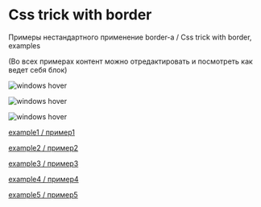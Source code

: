 # Css trick with border

Примеры нестандартного применение border-а / Css trick with border, examples

(Во всех примерах контент можно отредактировать и посмотреть как ведет себя блок)

![windows hover](http://petepearl.ru/features/css-trick-borders/examples/images/example-1.jpg "windows hover")

![windows hover](http://petepearl.ru/features/css-trick-borders/examples/images/example-2.jpg "windows hover")

![windows hover](http://petepearl.ru/features/css-trick-borders/examples/images/example-3.jpg "windows hover")

[example1 / пример1](http://petepearl.ru/features/css-trick-borders/examples/example-1.html)

[example2 / пример2](http://petepearl.ru/features/css-trick-borders/examples/example-2.html)

[example3 / пример3](http://petepearl.ru/features/css-trick-borders/examples/example-3.html)

[example4 / пример4](http://petepearl.ru/features/css-trick-borders/examples/example-4.html)

[example5 / пример5](http://petepearl.ru/features/css-trick-borders/examples/example-5.html)
